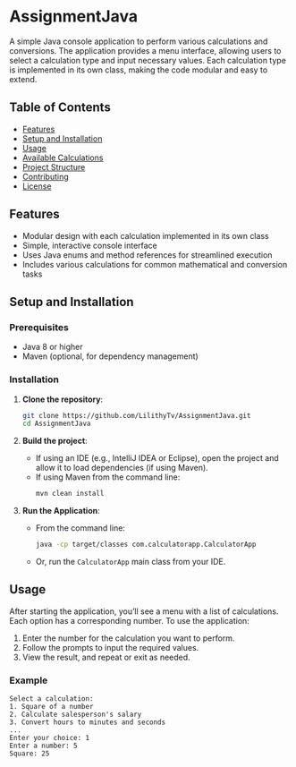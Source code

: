 # AssignmentJava

A simple Java console application to perform various calculations and conversions. The application provides a menu interface, allowing users to select a calculation type and input necessary values. Each calculation type is implemented in its own class, making the code modular and easy to extend.

## Table of Contents

- [Features](#features)
- [Setup and Installation](#setup-and-installation)
- [Usage](#usage)
- [Available Calculations](#available-calculations)
- [Project Structure](#project-structure)
- [Contributing](#contributing)
- [License](#license)

## Features

- Modular design with each calculation implemented in its own class
- Simple, interactive console interface
- Uses Java enums and method references for streamlined execution
- Includes various calculations for common mathematical and conversion tasks

## Setup and Installation

### Prerequisites

- Java 8 or higher
- Maven (optional, for dependency management)

### Installation

1. **Clone the repository**:
    ```bash
    git clone https://github.com/LilithyTv/AssignmentJava.git
    cd AssignmentJava
    ```

2. **Build the project**:
   - If using an IDE (e.g., IntelliJ IDEA or Eclipse), open the project and allow it to load dependencies (if using Maven).
   - If using Maven from the command line:
     ```bash
     mvn clean install
     ```

3. **Run the Application**:
   - From the command line:
     ```bash
     java -cp target/classes com.calculatorapp.CalculatorApp
     ```

   - Or, run the `CalculatorApp` main class from your IDE.

## Usage

After starting the application, you’ll see a menu with a list of calculations. Each option has a corresponding number. To use the application:

1. Enter the number for the calculation you want to perform.
2. Follow the prompts to input the required values.
3. View the result, and repeat or exit as needed.

### Example

```plaintext
Select a calculation:
1. Square of a number
2. Calculate salesperson's salary
3. Convert hours to minutes and seconds
...
Enter your choice: 1
Enter a number: 5
Square: 25
